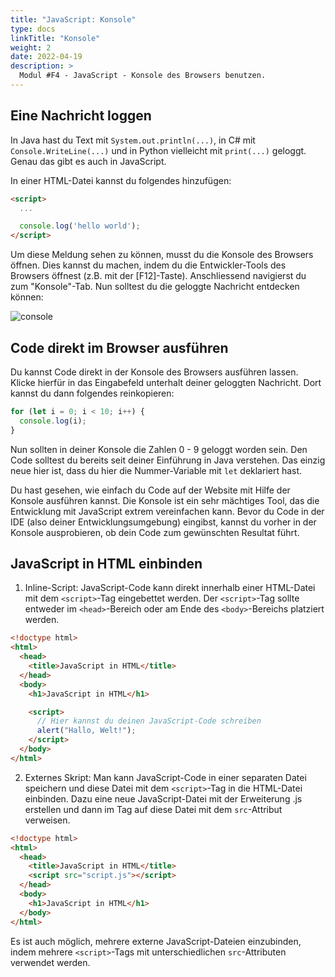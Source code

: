 ```yaml
---
title: "JavaScript: Konsole"
type: docs
linkTitle: "Konsole"
weight: 2
date: 2022-04-19
description: >
  Modul #F4 - JavaScript - Konsole des Browsers benutzen.
---
```


## Eine Nachricht loggen

In Java hast du Text mit `System.out.println(...)`, in C# mit `Console.WriteLine(...)` und in Python vielleicht mit `print(...)` geloggt. Genau das gibt es auch in JavaScript.

In einer HTML-Datei kannst du folgendes hinzufügen:

```html
<script>
  ...

  console.log('hello world');
</script>
```

Um diese Meldung sehen zu können, musst du die Konsole des Browsers öffnen. Dies kannst du machen, indem du die Entwickler-Tools des Browsers öffnest (z.B. mit der [F12]-Taste). Anschliessend navigierst du zum "Konsole"-Tab. Nun solltest du die geloggte Nachricht entdecken können:

![console](../images/console.png)

## Code direkt im Browser ausführen

Du kannst Code direkt in der Konsole des Browsers ausführen lassen. Klicke hierfür in das Eingabefeld unterhalt deiner geloggten Nachricht. Dort kannst du dann folgendes reinkopieren:

```javascript
for (let i = 0; i < 10; i++) {
  console.log(i);
}
```

Nun sollten in deiner Konsole die Zahlen 0 - 9 geloggt worden sein. Den Code solltest du bereits seit deiner Einführung in Java verstehen. Das einzig neue hier ist, dass du hier die Nummer-Variable mit `let` deklariert hast.

Du hast gesehen, wie einfach du Code auf der Website mit Hilfe der Konsole ausführen kannst. Die Konsole ist ein sehr mächtiges Tool, das die Entwicklung mit JavaScript extrem vereinfachen kann. Bevor du Code in der IDE (also deiner Entwicklungsumgebung) eingibst, kannst du vorher in der Konsole ausprobieren, ob dein Code zum gewünschten Resultat führt.

## JavaScript in HTML einbinden

1. Inline-Script: JavaScript-Code kann direkt innerhalb einer HTML-Datei mit dem `<script>`-Tag eingebettet werden. Der `<script>`-Tag sollte entweder im `<head>`-Bereich oder am Ende des `<body>`-Bereichs platziert werden.

```html
<!doctype html>
<html>
  <head>
    <title>JavaScript in HTML</title>
  </head>
  <body>
    <h1>JavaScript in HTML</h1>

    <script>
      // Hier kannst du deinen JavaScript-Code schreiben
      alert("Hallo, Welt!");
    </script>
  </body>
</html>
```

2. Externes Skript: Man kann JavaScript-Code in einer separaten Datei speichern und diese Datei mit dem `<script>`-Tag in die HTML-Datei einbinden. Dazu eine neue JavaScript-Datei mit der Erweiterung .js erstellen und dann im Tag auf diese Datei mit dem `src`-Attribut verweisen.

```html
<!doctype html>
<html>
  <head>
    <title>JavaScript in HTML</title>
    <script src="script.js"></script>
  </head>
  <body>
    <h1>JavaScript in HTML</h1>
  </body>
</html>
```

Es ist auch möglich, mehrere externe JavaScript-Dateien einzubinden, indem mehrere `<script>`-Tags mit unterschiedlichen `src`-Attributen verwendet werden.
